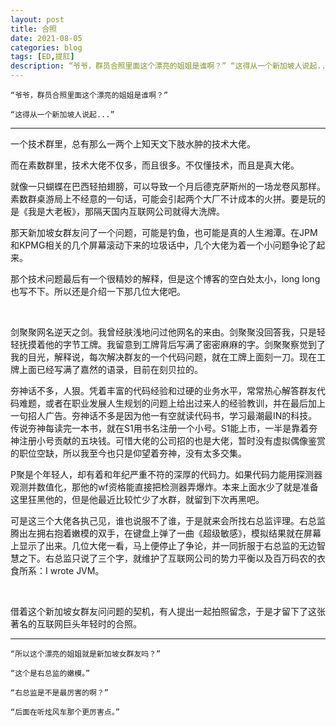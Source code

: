```yaml
---
layout: post
title: 合照
date: 2021-08-05
categories: blog
tags: [ED,提肛]
description: “爷爷，群员合照里面这个漂亮的姐姐是谁啊？” “这得从一个新加坡人说起...”
---
```


    “爷爷，群员合照里面这个漂亮的姐姐是谁啊？”

    “这得从一个新加坡人说起...”

---

  一个技术群里，总有那么一两个上知天文下肢水肿的技术大佬。



  而在素数群里，技术大佬不仅多，而且很多。不仅懂技术，而且是真大佬。



就像一只蝴蝶在巴西轻拍翅膀，可以导致一个月后德克萨斯州的一场龙卷风那样。素数群桌游局上不经意的一句话，可能会引起两个大厂不计成本的火拼。要是玩的是《我是大老板》，那隔天国内互联网公司就得大洗牌。



那天新加坡女群友问了一个问题，可能是钓鱼，也可能是真的人生湘潭。在JPM和KPMG相关的几个屏幕滚动下来的垃圾话中，几个大佬为着一个小问题争论了起来。



那个技术问题最后有一个很精妙的解释，但是这个博客的空白处太小，long long也写不下。所以还是介绍一下那几位大佬吧。

&nbsp;

剑聚聚网名逆天之剑。我曾经肤浅地问过他网名的来由。剑聚聚没回答我，只是轻轻抚摸着他的字节工牌。我留意到工牌背后写满了密密麻麻的字。剑聚聚察觉到了我的目光，解释说，每次解决群友的一个代码问题，就在工牌上面刻一刀。现在工牌上面已经写满了嘉然的语录，目前在刻贝拉的。



夯神话不多，人狠。凭着丰富的代码经验和过硬的业务水平，常常热心解答群友代码难题，或者在职业发展人生规划的问题上给出过来人的经验教训，并在最后加上一句招人广告。夯神话不多是因为他一有空就读代码书，学习最潮最IN的科技。传说夯神每读完一本书，就在S1用书名注册一个小号。S1能上市，一半是靠着夯神注册小号贡献的五块钱。可惜大佬的公司招的也是大佬，暂时没有虚拟偶像鉴赏的职位空缺，所以我至今也只是仰望着夯神，没有太多交集。



P聚是个年轻人，却有着和年纪严重不符的深厚的代码力。如果代码力能用探测器观测并数值化，那他的wf资格能直接把检测器弄爆炸。本来上面水少了就是准备这里狂黑他的，但是他最近比较忙少了水群，就留到下次再黑吧。



可是这三个大佬各执己见，谁也说服不了谁，于是就来会所找右总监评理。右总监腾出左拥右抱着嫩模的双手，在键盘上弹了一曲《超级敏感》，模拟结果就在屏幕上显示了出来。几位大佬一看，马上便停止了争论，并一同折服于右总监的无边智慧之下。右总监只说了三个字，就维护了互联网公司的势力平衡以及百万码农的衣食所系：I wrote JVM。

&nbsp;

借着这个新加坡女群友问问题的契机，有人提出一起拍照留念，于是才留下了这张著名的互联网巨头年轻时的合照。

---



    “所以这个漂亮的姐姐就是新加坡女群友吗？”

    “这个是右总监的嫩模。”

    “右总监是不是最厉害的啊？”

    “后面在听炫风车那个更厉害点。”

